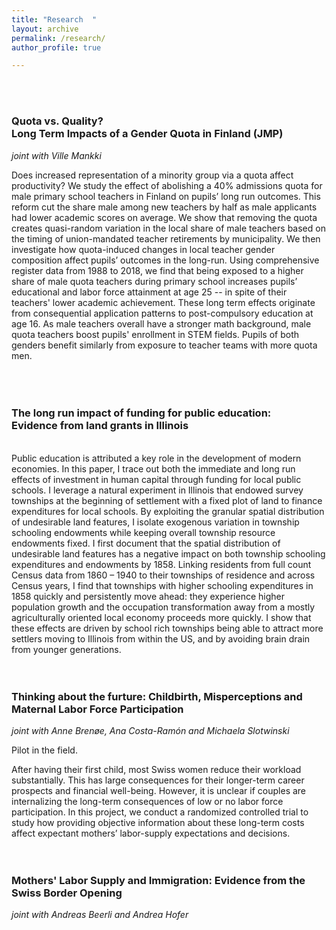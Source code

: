 ```yaml
---
title: "Research  "
layout: archive
permalink: /research/
author_profile: true

---
```


<br />
<br />


### Quota vs. Quality?  <br/>Long Term Impacts of a Gender Quota in Finland (JMP)

*joint with Ville Mankki*

Does increased representation of a minority group via a quota affect productivity? We study the effect of abolishing a 40% admissions quota for male primary school teachers in Finland on pupils’ long run outcomes. This reform cut the share male among new teachers by half as male applicants had lower academic scores on average. We show that removing the quota creates quasi-random variation in the local share of male teachers based on the timing of union-mandated teacher retirements by municipality. We then investigate how quota-induced changes in local teacher gender composition affect pupils’ outcomes in the long-run. Using comprehensive register data from 1988 to 2018, we find that being exposed to a higher share of male quota teachers during primary school increases pupils’ educational and labor force attainment at age 25 -- in spite of their teachers' lower academic achievement. These long term effects originate from consequential application patterns to post-compulsory education at age 16. As male teachers overall have a stronger math background, male quota teachers boost pupils' enrollment in STEM fields. Pupils of both genders benefit similarly from exposure to teacher teams with more quota men.  
<br />
<br />
<br />

### The long run impact of funding for public education: <br/>Evidence from land grants in Illinois
<br />
Public education is attributed a key role in the development of modern economies. In this paper, I trace out both the immediate and long run effects of investment in human capital through funding for local public schools. I leverage a natural experiment in Illinois that endowed survey townships at the beginning of settlement with a fixed plot of land to finance expenditures for local schools. By exploiting the granular spatial distribution of undesirable land features, I isolate exogenous variation in township schooling endowments while keeping overall township resource endowments fixed. I first document that the spatial distribution of undesirable land features has a negative impact on both township schooling expenditures and endowments by 1858. Linking residents from full count Census data from 1860 – 1940 to their townships of residence and across Census years, I find that townships with higher schooling expenditures in 1858 quickly and persistently move ahead: they experience higher population growth and the occupation transformation away from a mostly agriculturally oriented local economy proceeds more quickly. I show that these effects are driven by school rich townships being able to attract more settlers moving to Illinois from within the US, and by avoiding brain drain from younger generations.
<br />
<br />
<br />

### Thinking about the furture: Childbirth, Misperceptions and Maternal Labor Force Participation

*joint with Anne Brenøe, Ana Costa-Ramón and Michaela Slotwinski*

Pilot in the field.

After having their first child, most Swiss women reduce their workload substantially. This has large consequences for their longer-term career prospects and financial well-being. However, it is unclear if couples are internalizing the long-term consequences of low or no labor force participation. In this project, we conduct a randomized controlled trial to study how providing objective information about these long-term costs affect expectant mothers’ labor-supply expectations and decisions.
<br />
<br />
<br />

### Mothers' Labor Supply and Immigration: Evidence from the Swiss Border Opening

*joint with Andreas Beerli and Andrea Hofer*
